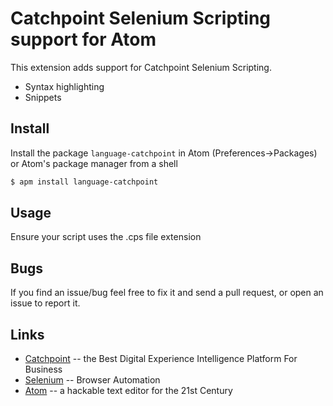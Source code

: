 # Catchpoint Selenium Scripting support for Atom

This extension adds support for Catchpoint Selenium Scripting.

* Syntax highlighting
* Snippets

## Install

Install the package `language-catchpoint` in Atom (Preferences->Packages) or Atom's package manager from a shell

```bash
$ apm install language-catchpoint
```

## Usage

Ensure your script uses the .cps file extension

## Bugs

If you find an issue/bug feel free to fix it and send a pull request, or open an issue to report it.

## Links

* [Catchpoint](http://www.catchpoint.com/) -- the Best Digital Experience Intelligence Platform For Business
* [Selenium](http://www.seleniumhq.org/) -- Browser Automation
* [Atom](http://atom.io/) -- a hackable text editor for the 21st Century